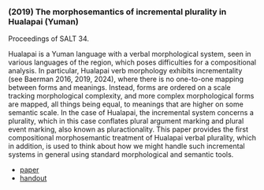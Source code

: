 ### (2019) The morphosemantics of incremental plurality in Hualapai \(Yuman\) ###

Proceedings of SALT 34.

Hualapai is a Yuman language with a verbal morphological system,
seen in various languages of the region, which poses difficulties for a compositional analysis. In particular, Hualapai verb morphology exhibits incrementality (see Baerman 2016, 2019, 2024), where there is no one-to-one mapping between forms and meanings. Instead, forms are ordered on a scale tracking morphological complexity, and more complex morphological forms are mapped, all things being equal, to meanings that are higher on some semantic scale. In the case of Hualapai, the incremental system concerns a plurality, which in this case conflates plural argument marking and plural event marking, also known as pluractionality. This paper provides the first compositional morphosemantic treatment of Hualapai verbal plurality, which in addition, is used to think about how we might handle such incremental systems in general using standard morphological and semantic tools.

+ [paper](./resources/papers/salt34_hualapai.pdf)
+ [handout](./resources/papers/SALT_scale_of_plurality_hualapai_cut.pdf)
